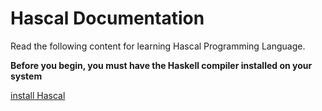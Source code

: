 # Hascal Documentation
Read the following content for learning Hascal Programming Language.

**Before you begin, you must have the Haskell compiler installed on your system**

[install Hascal](#)
